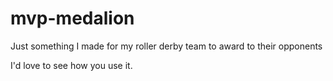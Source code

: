 # mvp-medalion
Just something I made for my roller derby team to award to their opponents

I'd love to see how you use it.
